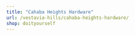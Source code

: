 ```yaml
---
title: "Cahaba Heights Hardware"
url: /vestavia-hills/cahaba-heights-hardware/
shop: doityourself
---
```

